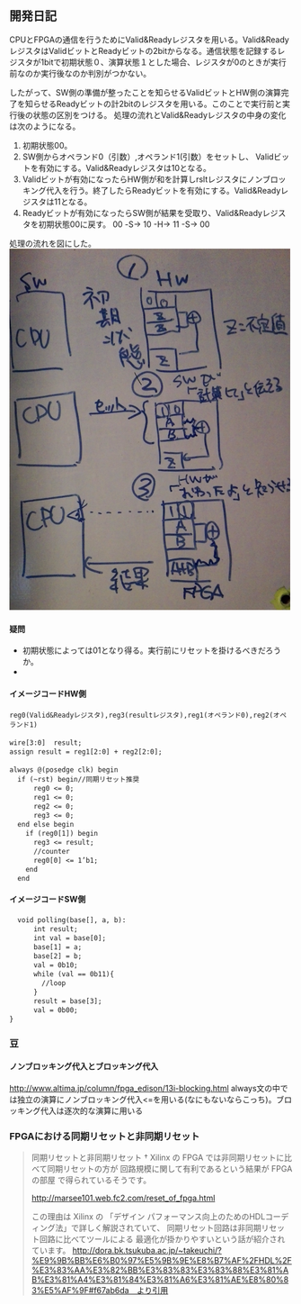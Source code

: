 ## 開発日記

CPUとFPGAの通信を行うためにValid&Readyレジスタを用いる。Valid&ReadyレジスタはValidビットとReadyビットの2bitからなる。通信状態を記録するレジスタが1bitで初期状態０、演算状態１とした場合、レジスタが0のときが実行前なのか実行後なのか判別がつかない。

したがって、SW側の準備が整ったことを知らせるValidビットとHW側の演算完了を知らせるReadyビットの計2bitのレジスタを用いる。このことで実行前と実行後の状態の区別をつける。
処理の流れとValid&Readyレジスタの中身の変化は次のようになる。
1. 初期状態00。
2. SW側からオペランド0（引数）,オペランド1(引数）をセットし、 Validビットを有効にする。Valid&Readyレジスタは10となる。
3. Validビットが有効になったらHW側が和を計算しrsltレジスタにノンブロッキング代入を行う。終了したらReadyビットを有効にする。Valid&Readyレジスタは11となる。
4. Readyビットが有効になったらSW側が結果を受取り、Valid&Readyレジスタを初期状態00に戻す。
00 -S-> 10 -H-> 11 -S-> 00
 
処理の流れを図にした。  
<img src="./polliing.png" width="500">

#### 疑問
- 初期状態によっては01となり得る。実行前にリセットを掛けるべきだろうか。
- 

#### イメージコードHW側
```
reg0(Valid&Readyレジスタ),reg3(resultレジスタ),reg1(オペランド0),reg2(オペランド1)

wire[3:0]  result;
assign result = reg1[2:0] + reg2[2:0];

always @(posedge clk) begin
  if (~rst) begin//同期リセット推奨
      reg0 <= 0;
      reg1 <= 0;
      reg2 <= 0;
      reg3 <= 0;
  end else begin
    if (reg0[1]) begin
      reg3 <= result;
      //counter
      reg0[0] <= 1’b1;
    end
  end
```
#### イメージコードSW側
```
  void polling(base[], a, b):
      int result;
      int val = base[0];
      base[1] = a;
      base[2] = b;
      val = 0b10;
      while (val == 0b11){
        //loop
      }
      result = base[3];
      val = 0b00;
}
```

### 豆

#### ノンブロッキング代入とブロッキング代入
http://www.altima.jp/column/fpga_edison/13i-blocking.html
always文の中では独立の演算にノンブロッキング代入<=を用いる(なにもないならこっち)。ブロッキング代入は逐次的な演算に用いる

### FPGAにおける同期リセットと非同期リセット
>同期リセットと非同期リセット †
>Xilinx の FPGA では非同期リセットに比べて同期リセットの方が 回路規模に関して有利であるという結果が FPGA の部屋 で得られているそうです。
>
>http://marsee101.web.fc2.com/reset_of_fpga.html
>
>この理由は Xilinx の 「デザイン パフォーマンス向上のためのHDLコーディング法」で詳しく解説されていて、 同期リセット回路は非同期リセット回路に比べてツールによる 最適化が掛かりやすいという話が紹介されています。
http://dora.bk.tsukuba.ac.jp/~takeuchi/?%E9%9B%BB%E6%B0%97%E5%9B%9E%E8%B7%AF%2FHDL%2F%E3%83%AA%E3%82%BB%E3%83%83%E3%83%88%E3%81%AB%E3%81%A4%E3%81%84%E3%81%A6%E3%81%AE%E8%80%83%E5%AF%9F#f67ab6da　より引用
